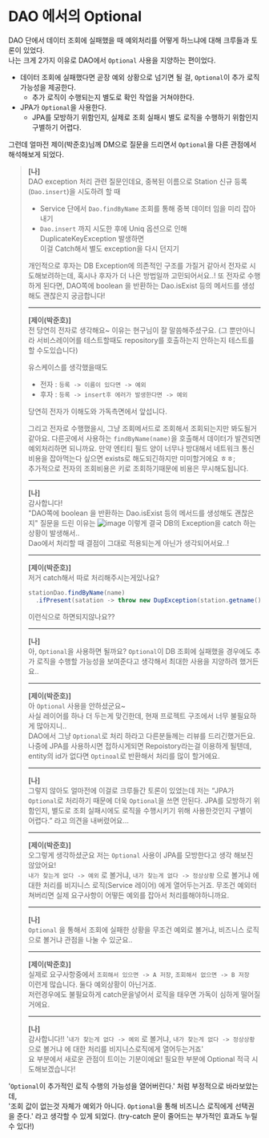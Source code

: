 # DAO 에서의 Optional

DAO 단에서 데이터 조회에 실패했을 때 예외처리를 어떻게 하느냐에 대해 크루들과 토론이 있었다.  
나는 크게 2가지 이유로 DAO에서 `Optional` 사용을 지양하는 편이었다.  

- 데이터 조회에 실패했다면 곧장 예외 상황으로 넘기면 될 걸, `Optional`이 추가 로직 가능성을 제공한다.
    - 추가 로직이 수행되는지 별도로 확인 작업을 거쳐야한다.
- JPA가 `Optional`을 사용한다.
    - JPA를 모방하기 위함인지, 실제로 조회 실패시 별도 로직을 수행하기 위함인지 구별하기 어렵다.

그런데 얼마전 제이(박준호)님께 DM으로 질문을 드리면서 `Optional`을 다른 관점에서 해석해보게 되었다.

> **[나]**  
> DAO exception 처리 관련 질문인데요,
> 중복된 이름으로 Station 신규 등록(`Dao.insert`)을 시도하려 할 때
> 
> - Service 단에서 `Dao.findByName` 조회를 통해 중복 데이터 임을 미리 잡아내기
> - `Dao.insert` 까지 시도한 후에 Uniq 옵션으로 인해 DuplicateKeyException 발생하면  
> 이걸 Catch해서 별도 exception을 다시 던지기
> 
> 개인적으로 후자는 DB Exception에 의존적인 구조를 가질거 같아서 전자로 시도해보려하는데, 
> 혹시나 후자가 더 나은 방법일까 고민되어서요..! 
> 또 전자로 수행하게 된다면, DAO쪽에 boolean 을 반환하는 Dao.isExist 등의 메서드를 생성해도 괜찮은지 궁금합니다! 
> 
> ---
> 
> **[제이(박준호)]**  
> 전 당연히 전자로 생각해요~ 이유는 현구님이 잘 말씀해주셨구요. 
> (그 뿐만아니라 서비스레이어를 테스트할때도 repository를 호출하는지 안하는지 테스트를 할 수도있습니다)  
> 
> 유스케이스를 생각했을때도 
> 
> - 전자 : `등록 -> 이름이 있다면 -> 예외`
> - 후자 : `등록 -> insert후 에러가 발생한다면 -> 예외`
>
> 당연히 전자가 이해도와 가독측면에서 앞섭니다.  
> 
> 그리고 전자로 수행했을시, 그냥 조회메서드로 조회해서 조회되는지만 봐도될거같아요.
> 다른곳에서 사용하는 `findByName(name)`을 호출해서 데이터가 발견되면 예외처리하면 되니까요.
> 만약 엔티티 필드 양이 너무나 방대해서 네트워크 통신비용을 잡아먹는다 싶으면 exists로 해도되긴하지만 미미할거에요 ㅎㅎ;  
> 추가적으로 전자의 조회비용은 키로 조회하기때문에 비용은 무시해도됩니다.
>
> ---
>
> **[나]**  
> 감사합니다!   
> "DAO쪽에 boolean 을 반환하는 Dao.isExist 등의 메서드를 생성해도 괜찮은지" 질문을 드린 이유는
> ![image](https://user-images.githubusercontent.com/37354145/121474888-abbbff00-c9ff-11eb-8df6-e03815fe980a.png)
> 이렇게 결국 DB의 Exception을 catch 하는 상황이 발생해서..  
> Dao에서 처리할 때 결점이 그대로 적용되는게 아닌가 생각되어서요..!
>
> ---
>
> **[제이(박준호)]**  
> 저거 catch해서 따로 처리해주시는게있나요?  
> ```java
> stationDao.findByName(name)
>   .ifPresent(satation -> throw new DupException(station.getname());
> ```
> 이런식으로 하면되지않나요??
>
> ---
>
> **[나]**  
> 아, `Optional`을 사용하면 될까요?
> `Optional`이 DB 조회에 실패했을 경우에도 추가 로직을 수행할 가능성을 보여준다고 생각해서 최대한 사용을 지양하려 했거든요..
>
> ---
>
> **[제이(박준호)]**  
> 아 `Optional` 사용을 안하셨군요~  
> 사실 레이어를 하나 더 두는게 맞긴한데, 현재 프로젝트 구조에서 너무 불필요하게 많아지니..  
> DAO에서 그냥 `Optional`로 처리 하라고 다른분들께는 리뷰를 드리긴했거든요.  
> 나중에 JPA를 사용하시면 접하시게되면 Repoistory라는걸 이용하게 될텐데, entity의 id가 없다면 
> `Optinoal`로 반환해서 처리를 많이 할거에요.
>
> ---
>
> **[나]**  
> 그렇지 않아도 얼마전에 이걸로 크루들간 토론이 있었는데
> 저는 “JPA가 `Optional`로 처리하기 때문에 더욱 `Optional`을 쓰면 안된다. 
> JPA를 모방하기 위함인지, 별도로 조회 실패시에도 로직을 수행시키기 위해 사용한것인지 구별이 어렵다.” 라고 의견을 내버렸어요…
>
> ---
>
> **[제이(박준호)]**  
> 오그렇게 생각하셨군요 저는 `Optional` 사용이 JPA를 모방한다고 생각 해보진 않았어요!  
> `내가 찾는게 없다 -> 예외` 로 볼거냐, `내가 찾는게 없다 -> 정상상황` 으로 볼거냐 
> 에 대한 처리를 비지니스 로직(Service 레이어) 에게 열어두는거죠.
> 무조건 예외터쳐버리면 실제 요구사항이 어떻든 예외를 잡아서 처리를해야하니까요.
>
> ---
>
> **[나]**  
> `Optional` 을 통해서 조회에 실패한 상황을 무조건 예외로 볼거냐, 비즈니스 로직으로 볼거냐 관점을 나눌 수 있군요..
>
> ---
>
> **[제이(박준호)]**  
> 실제로 요구사항중에서 `조회해서 있으면 -> A 저장`, `조회해서 없으면 -> B 저장`  
> 이런게 많습니다. 둘다 예외상황이 아닌거죠.  
> 저런경우에도 불필요하게 catch문을넣어서 로직을 태우면 가독이 심하게 떨어질거에요.
>
> ---
>
> **[나]**  
> 감사합니다!!
> '`내가 찾는게 없다 -> 예외` 로 볼거냐, `내가 찾는게 없다 -> 정상상황` 으로 볼거냐 
> 에 대한 처리를 비지니스로직에게 열어두는거죠'  
> 요 부분에서 새로운 관점이 트이는 기분이에요!
> 필요한 부분에 Optional 적극 시도해보겠습니다!

'`Optional`이 추가적인 로직 수행의 가능성을 열어버린다.' 처럼 부정적으로 바라보았는데,  
'조회 값이 없는것 자체가 예외가 아니다. `Optional`을 통해 비즈니스 로직에게 선택권을 준다.' 라고 
생각할 수 있게 되었다. (try-catch 문이 줄어드는 부가적인 효과도 누릴 수 있다!)

